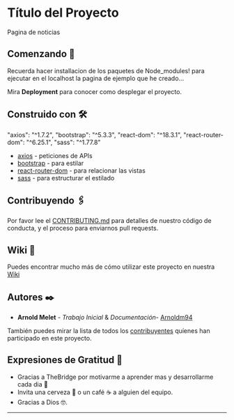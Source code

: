 # Título del Proyecto

Pagina de noticias

## Comenzando 🚀

Recuerda hacer installacion de los paquetes de Node_modules! para ejecutar en el localhost la pagina de ejemplo que he creado...

Mira **Deployment** para conocer como desplegar el proyecto.

## Construido con 🛠️

"axios": "^1.7.2",
"bootstrap": "^5.3.3",
"react-dom": "^18.3.1",
"react-router-dom": "^6.25.1",
"sass": "^1.77.8"

- [axios](http://) - peticiones de APIs
- [bootstrap](https://) - para estilar
- [react-router-dom](https://) - para relacionar las vistas
- [sass](https://) - para estructurar el estilado

## Contribuyendo 🖇️

Por favor lee el [CONTRIBUTING.md](https://gist.github.com/arnoldm94/NewsPage-Tarea) para detalles de nuestro código de conducta, y el proceso para enviarnos pull requests.

## Wiki 📖

Puedes encontrar mucho más de cómo utilizar este proyecto en nuestra [Wiki](https://github.com/arnoldm94/NewsPage-Tarea/wiki)

## Autores ✒️

- **Arnold Melet** - _Trabajo Inicial_ & _Documentación_- [Arnoldm94](https://github.com/arnoldm94)

También puedes mirar la lista de todos los [contribuyentes](https://github.com/arnoldm94/NewsPage-Tarea/contributors) quíenes han participado en este proyecto.

## Expresiones de Gratitud 🎁

- Gracias a TheBridge por motivarme a aprender mas y desarrollarme cada dia 📢
- Invita una cerveza 🍺 o un café ☕ a alguien del equipo.
- Gracias a Dios 🤓.

---
